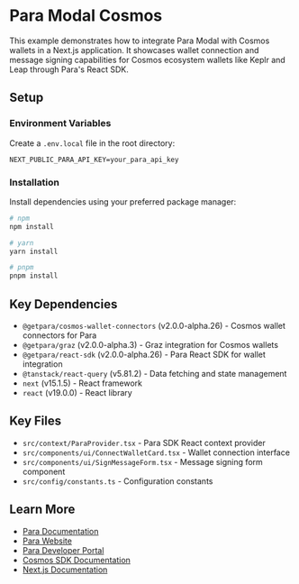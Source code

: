 # Para Modal Cosmos

This example demonstrates how to integrate Para Modal with Cosmos wallets in a Next.js application. It showcases wallet connection and message signing capabilities for Cosmos ecosystem wallets like Keplr and Leap through Para's React SDK.

## Setup

### Environment Variables

Create a `.env.local` file in the root directory:

```env
NEXT_PUBLIC_PARA_API_KEY=your_para_api_key
```

### Installation

Install dependencies using your preferred package manager:

```bash
# npm
npm install

# yarn
yarn install

# pnpm
pnpm install
```

## Key Dependencies

- `@getpara/cosmos-wallet-connectors` (v2.0.0-alpha.26) - Cosmos wallet connectors for Para
- `@getpara/graz` (v2.0.0-alpha.3) - Graz integration for Cosmos wallets
- `@getpara/react-sdk` (v2.0.0-alpha.26) - Para React SDK for wallet integration
- `@tanstack/react-query` (v5.81.2) - Data fetching and state management
- `next` (v15.1.5) - React framework
- `react` (v19.0.0) - React library

## Key Files

- `src/context/ParaProvider.tsx` - Para SDK React context provider
- `src/components/ui/ConnectWalletCard.tsx` - Wallet connection interface
- `src/components/ui/SignMessageForm.tsx` - Message signing form component
- `src/config/constants.ts` - Configuration constants

## Learn More

- [Para Documentation](https://docs.getpara.com)
- [Para Website](https://getpara.com)
- [Para Developer Portal](https://developer.getpara.com)
- [Cosmos SDK Documentation](https://docs.cosmos.network/)
- [Next.js Documentation](https://nextjs.org/docs)
